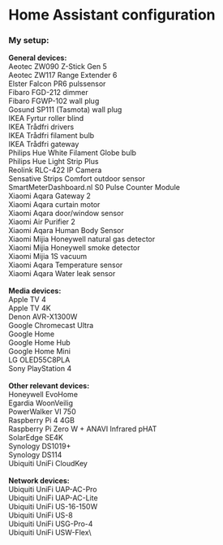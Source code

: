 # Home Assistant configuration

### My setup:
**General devices:**\
Aeotec ZW090 Z-Stick Gen 5\
Aeotec ZW117 Range Extender 6\
Elster Falcon PR6 pulssensor\
Fibaro FGD-212 dimmer\
Fibaro FGWP-102 wall plug\
Gosund SP111 (Tasmota) wall plug\
IKEA Fyrtur roller blind\
IKEA Trådfri drivers\
IKEA Trådfri filament bulb\
IKEA Trådfri gateway\
Philips Hue White Filament Globe bulb\
Philips Hue Light Strip Plus\
Reolink RLC-422 IP Camera\
Sensative Strips Comfort outdoor sensor\
SmartMeterDashboard.nl S0 Pulse Counter Module\
Xiaomi Aqara Gateway 2\
Xiaomi Aqara curtain motor\
Xiaomi Aqara door/window sensor\
Xiaomi Air Purifier 2\
Xiaomi Aqara Human Body Sensor\
Xiaomi Mijia Honeywell natural gas detector\
Xiaomi Mijia Honeywell smoke detector\
Xiaomi Mijia 1S vacuum\
Xiaomi Aqara Temperature sensor\
Xiaomi Aqara Water leak sensor\
\
**Media devices:**\
Apple TV 4\
Apple TV 4K\
Denon AVR-X1300W\
Google Chromecast Ultra\
Google Home\
Google Home Hub\
Google Home Mini\
LG OLED55C8PLA\
Sony PlayStation 4\
\
**Other relevant devices:**\
Honeywell EvoHome\
Egardia WoonVeilig\
PowerWalker VI 750\
Raspberry Pi 4 4GB\
Raspberry Pi Zero W + ANAVI Infrared pHAT\
SolarEdge SE4K\
Synology DS1019+\
Synology DS114\
Ubiquiti UniFi CloudKey\
\
**Network devices:**\
Ubiquiti UniFi UAP-AC-Pro\
Ubiquiti UniFi UAP-AC-Lite\
Ubiquiti UniFi US-16-150W\
Ubiquiti UniFi US-8\
Ubiquiti UniFi USG-Pro-4\
Ubiquiti UniFi USW-Flex\
